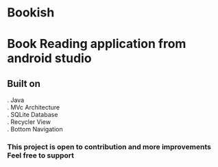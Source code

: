 # Bookish
<h1>Book Reading application from android studio</h1>

<h2>Built on </h2>
. Java <br>
. MVc Architecture <br>
. SQLite Database <br>
. Recycler View <br>
. Bottom Navigation <br>

<h3>This project is open to contribution and more improvements Feel free to support</h3>
